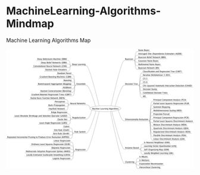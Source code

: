 # MachineLearning-Algorithms-Mindmap

Machine Learning Algorithms Map 

![Image](MachineLearningAlgorithms.png)
